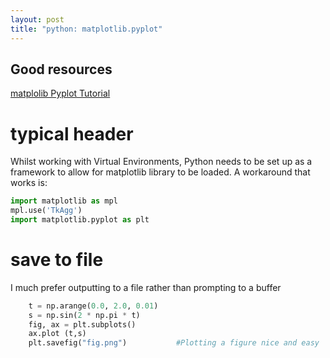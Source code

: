 ```yaml
---
layout: post
title: "python: matplotlib.pyplot"
---
```

## Good resources
[matplolib Pyplot Tutorial](https://matplotlib.org/users/pyplot_tutorial.html)

# typical header
Whilst working with Virtual Environments, Python needs to be set up as a framework to allow for matplotlib library to be loaded. A workaround that works is:

```python
import matplotlib as mpl
mpl.use('TkAgg')
import matplotlib.pyplot as plt
```

# save to file
I much prefer outputting to a file rather than prompting to a buffer
```python
    t = np.arange(0.0, 2.0, 0.01)
    s = np.sin(2 * np.pi * t)
    fig, ax = plt.subplots()
    ax.plot (t,s)
    plt.savefig("fig.png")           #Plotting a figure nice and easy
```
